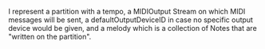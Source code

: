 I represent a partition with a tempo, a MIDIOutput Stream on which MIDI messages will be sent, a defaultOutputDeviceID in case no specific output device would be given, and a melody which is a collection of Notes that are "written on the partition".